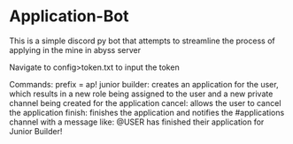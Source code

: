 # Application-Bot
This is a simple discord py bot that attempts to streamline the process of applying in the mine in abyss server

Navigate to config>token.txt to input the token

Commands:
  prefix = ap!
    junior builder: 
      creates an application for the user, which results in a new role being assigned to the user
      and a new private channel being created for the application
     cancel:
      allows the user to cancel the application
     finish:
      finishes the application and notifies the #applications channel with a message like:
        @USER has finished their application for Junior Builder!
